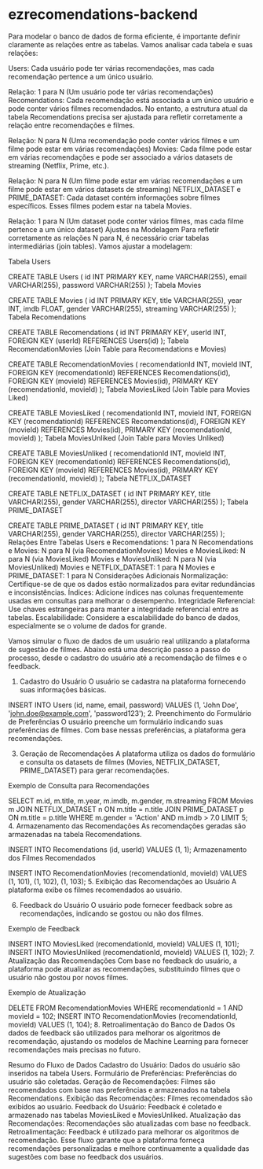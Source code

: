 # ezrecomendations-backend

Para modelar o banco de dados de forma eficiente, é importante definir claramente as relações entre as tabelas. Vamos analisar cada tabela e suas relações:

Users: Cada usuário pode ter várias recomendações, mas cada recomendação pertence a um único usuário.

Relação: 1 para N (Um usuário pode ter várias recomendações)
Recomendations: Cada recomendação está associada a um único usuário e pode conter vários filmes recomendados. No entanto, a estrutura atual da tabela Recomendations precisa ser ajustada para refletir corretamente a relação entre recomendações e filmes.

Relação: N para N (Uma recomendação pode conter vários filmes e um filme pode estar em várias recomendações)
Movies: Cada filme pode estar em várias recomendações e pode ser associado a vários datasets de streaming (Netflix, Prime, etc.).

Relação: N para N (Um filme pode estar em várias recomendações e um filme pode estar em vários datasets de streaming)
NETFLIX_DATASET e PRIME_DATASET: Cada dataset contém informações sobre filmes específicos. Esses filmes podem estar na tabela Movies.

Relação: 1 para N (Um dataset pode conter vários filmes, mas cada filme pertence a um único dataset)
Ajustes na Modelagem
Para refletir corretamente as relações N para N, é necessário criar tabelas intermediárias (join tables). Vamos ajustar a modelagem:

Tabela Users



CREATE TABLE Users (
    id INT PRIMARY KEY,
    name VARCHAR(255),
    email VARCHAR(255),
    password VARCHAR(255)
);
Tabela Movies



CREATE TABLE Movies (
    id INT PRIMARY KEY,
    title VARCHAR(255),
    year INT,
    imdb FLOAT,
    gender VARCHAR(255),
    streaming VARCHAR(255)
);
Tabela Recomendations



CREATE TABLE Recomendations (
    id INT PRIMARY KEY,
    userId INT,
    FOREIGN KEY (userId) REFERENCES Users(id)
);
Tabela RecomendationMovies (Join Table para Recomendations e Movies)



CREATE TABLE RecomendationMovies (
    recomendationId INT,
    movieId INT,
    FOREIGN KEY (recomendationId) REFERENCES Recomendations(id),
    FOREIGN KEY (movieId) REFERENCES Movies(id),
    PRIMARY KEY (recomendationId, movieId)
);
Tabela MoviesLiked (Join Table para Movies Liked)



CREATE TABLE MoviesLiked (
    recomendationId INT,
    movieId INT,
    FOREIGN KEY (recomendationId) REFERENCES Recomendations(id),
    FOREIGN KEY (movieId) REFERENCES Movies(id),
    PRIMARY KEY (recomendationId, movieId)
);
Tabela MoviesUnliked (Join Table para Movies Unliked)



CREATE TABLE MoviesUnliked (
    recomendationId INT,
    movieId INT,
    FOREIGN KEY (recomendationId) REFERENCES Recomendations(id),
    FOREIGN KEY (movieId) REFERENCES Movies(id),
    PRIMARY KEY (recomendationId, movieId)
);
Tabela NETFLIX_DATASET



CREATE TABLE NETFLIX_DATASET (
    id INT PRIMARY KEY,
    title VARCHAR(255),
    gender VARCHAR(255),
    director VARCHAR(255)
);
Tabela PRIME_DATASET



CREATE TABLE PRIME_DATASET (
    id INT PRIMARY KEY,
    title VARCHAR(255),
    gender VARCHAR(255),
    director VARCHAR(255)
);
Relações Entre Tabelas
Users e Recomendations: 1 para N
Recomendations e Movies: N para N (via RecomendationMovies)
Movies e MoviesLiked: N para N (via MoviesLiked)
Movies e MoviesUnliked: N para N (via MoviesUnliked)
Movies e NETFLIX_DATASET: 1 para N
Movies e PRIME_DATASET: 1 para N
Considerações Adicionais
Normalização: Certifique-se de que os dados estão normalizados para evitar redundâncias e inconsistências.
Índices: Adicione índices nas colunas frequentemente usadas em consultas para melhorar o desempenho.
Integridade Referencial: Use chaves estrangeiras para manter a integridade referencial entre as tabelas.
Escalabilidade: Considere a escalabilidade do banco de dados, especialmente se o volume de dados for grande.

Vamos simular o fluxo de dados de um usuário real utilizando a plataforma de sugestão de filmes. Abaixo está uma descrição passo a passo do processo, desde o cadastro do usuário até a recomendação de filmes e o feedback.

1. Cadastro do Usuário
O usuário se cadastra na plataforma fornecendo suas informações básicas.




INSERT INTO Users (id, name, email, password) VALUES (1, 'John Doe', 'john.doe@example.com', 'password123');
2. Preenchimento do Formulário de Preferências
O usuário preenche um formulário indicando suas preferências de filmes. Com base nessas preferências, a plataforma gera recomendações.

3. Geração de Recomendações
A plataforma utiliza os dados do formulário e consulta os datasets de filmes (Movies, NETFLIX_DATASET, PRIME_DATASET) para gerar recomendações.

Exemplo de Consulta para Recomendações



SELECT m.id, m.title, m.year, m.imdb, m.gender, m.streaming
FROM Movies m
JOIN NETFLIX_DATASET n ON m.title = n.title
JOIN PRIME_DATASET p ON m.title = p.title
WHERE m.gender = 'Action' AND m.imdb > 7.0
LIMIT 5;
4. Armazenamento das Recomendações
As recomendações geradas são armazenadas na tabela Recomendations.




INSERT INTO Recomendations (id, userId) VALUES (1, 1);
Armazenamento dos Filmes Recomendados



INSERT INTO RecomendationMovies (recomendationId, movieId) VALUES (1, 101), (1, 102), (1, 103);
5. Exibição das Recomendações ao Usuário
A plataforma exibe os filmes recomendados ao usuário.

6. Feedback do Usuário
O usuário pode fornecer feedback sobre as recomendações, indicando se gostou ou não dos filmes.

Exemplo de Feedback



INSERT INTO MoviesLiked (recomendationId, movieId) VALUES (1, 101);
INSERT INTO MoviesUnliked (recomendationId, movieId) VALUES (1, 102);
7. Atualização das Recomendações
Com base no feedback do usuário, a plataforma pode atualizar as recomendações, substituindo filmes que o usuário não gostou por novos filmes.

Exemplo de Atualização



DELETE FROM RecomendationMovies WHERE recomendationId = 1 AND movieId = 102;
INSERT INTO RecomendationMovies (recomendationId, movieId) VALUES (1, 104);
8. Retroalimentação do Banco de Dados
Os dados de feedback são utilizados para melhorar os algoritmos de recomendação, ajustando os modelos de Machine Learning para fornecer recomendações mais precisas no futuro.

Resumo do Fluxo de Dados
Cadastro do Usuário: Dados do usuário são inseridos na tabela Users.
Formulário de Preferências: Preferências do usuário são coletadas.
Geração de Recomendações: Filmes são recomendados com base nas preferências e armazenados na tabela Recomendations.
Exibição das Recomendações: Filmes recomendados são exibidos ao usuário.
Feedback do Usuário: Feedback é coletado e armazenado nas tabelas MoviesLiked e MoviesUnliked.
Atualização das Recomendações: Recomendações são atualizadas com base no feedback.
Retroalimentação: Feedback é utilizado para melhorar os algoritmos de recomendação.
Esse fluxo garante que a plataforma forneça recomendações personalizadas e melhore continuamente a qualidade das sugestões com base no feedback dos usuários.